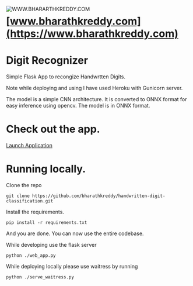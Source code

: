 <a href="https://www.bharathkreddy.com"><img align="left" src="https://i.imgur.com/axjt3Qe.png" alt="WWW.BHARARTHKREDDY.COM" title="www.bharathkreddy.com"></a>
# [www.bharathkreddy.com](https://www.bharathkreddy.com)


# Digit Recognizer
Simple Flask App to recongize Handwrtten Digits.

Note while deploying and using I have used Heroku with Gunicorn server.

The model is a simple CNN architecture. It is converted to ONNX format for easy inference using opencv.
The model is in ONNX format. 

# Check out the app.
[Launch Application](https://bharathkreddy.herokuapp.com/)


# Running locally.

Clone the repo

``` git clone https://github.com/bharathkreddy/handwritten-digit-classification.git ```

Install the requirements.

``` pip install -r requirements.txt ```

And you are done. You can now use the entire codebase.

While developing use the flask server

``` python ./web_app.py ```

While deploying locally please use waitress by running

``` python ./serve_waitress.py ```





